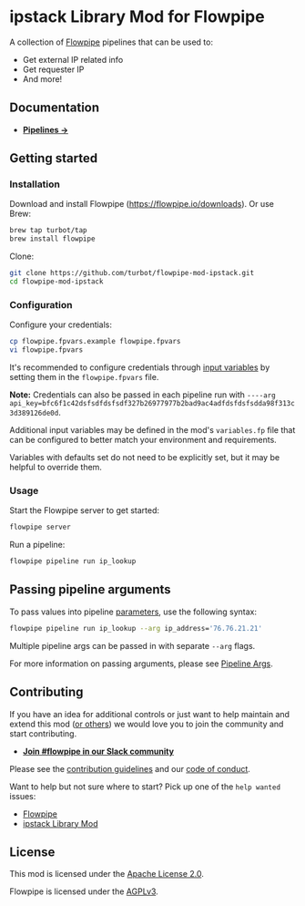 # ipstack Library Mod for Flowpipe

A collection of [Flowpipe](https://flowpipe.io) pipelines that can be used to:

- Get external IP related info
- Get requester IP
- And more!

<!-- ![flowpipe_pipeline_run](docs/images/flowpipe_pipeline_run.png) -->

## Documentation

- **[Pipelines →](https://hub.flowpipe.io/mods/turbot/ipstack/pipelines)**

## Getting started

### Installation

Download and install Flowpipe (https://flowpipe.io/downloads). Or use Brew:

```sh
brew tap turbot/tap
brew install flowpipe
```

Clone:

```sh
git clone https://github.com/turbot/flowpipe-mod-ipstack.git
cd flowpipe-mod-ipstack
```

### Configuration

Configure your credentials:

```sh
cp flowpipe.fpvars.example flowpipe.fpvars
vi flowpipe.fpvars
```

It's recommended to configure credentials through [input variables](https://flowpipe.io/docs/using-flowpipe/mod-variables) by setting them in the `flowpipe.fpvars` file.

**Note:** Credentials can also be passed in each pipeline run with `----arg api_key=bfc6f1c42dsfsdfdsfsdf327b26977977b2bad9ac4adfdsfdsfsdda98f313c3d389126de0d`.

Additional input variables may be defined in the mod's `variables.fp` file that can be configured to better match your environment and requirements.

Variables with defaults set do not need to be explicitly set, but it may be helpful to override them.

### Usage

Start the Flowpipe server to get started:

```sh
flowpipe server
```

Run a pipeline:

```sh
flowpipe pipeline run ip_lookup
```

## Passing pipeline arguments

To pass values into pipeline [parameters](https://flowpipe.io/docs/using-flowpipe/pipeline-parameters), use the following syntax:

```sh
flowpipe pipeline run ip_lookup --arg ip_address='76.76.21.21'
```

Multiple pipeline args can be passed in with separate `--arg` flags.

For more information on passing arguments, please see [Pipeline Args](https://flowpipe.io/docs/using-flowpipe/pipeline-arguments).

## Contributing

If you have an idea for additional controls or just want to help maintain and extend this mod ([or others](https://github.com/topics/flowpipe-mod)) we would love you to join the community and start contributing.

- **[Join #flowpipe in our Slack community ](https://flowpipe.io/community/join)**

Please see the [contribution guidelines](https://github.com/turbot/flowpipe/blob/main/CONTRIBUTING.md) and our [code of conduct](https://github.com/turbot/flowpipe/blob/main/CODE_OF_CONDUCT.md).

Want to help but not sure where to start? Pick up one of the `help wanted` issues:

- [Flowpipe](https://github.com/turbot/flowpipe/labels/help%20wanted)
- [ipstack Library Mod](https://github.com/turbot/flowpipe-mod-ipstack/labels/help%20wanted)

## License

This mod is licensed under the [Apache License 2.0](https://github.com/turbot/flowpipe-mod-ipstack/blob/main/LICENSE).

Flowpipe is licensed under the [AGPLv3](https://github.com/turbot/flowpipe/blob/main/LICENSE).
